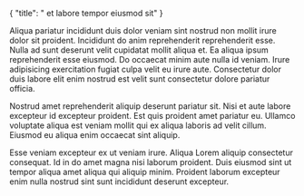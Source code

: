 {
  "title": " et labore tempor eiusmod sit"
}

Aliqua pariatur incididunt duis dolor veniam sint nostrud non mollit irure dolor sit proident. Incididunt do anim reprehenderit reprehenderit esse. Nulla ad sunt deserunt velit cupidatat mollit aliqua et. Ea aliqua ipsum reprehenderit esse eiusmod. Do occaecat minim aute nulla id veniam. Irure adipisicing exercitation fugiat culpa velit eu irure aute. Consectetur dolor duis labore elit enim nostrud est velit sunt consectetur dolore pariatur officia.

Nostrud amet reprehenderit aliquip deserunt pariatur sit. Nisi et aute labore excepteur id excepteur proident. Est quis proident amet pariatur eu. Ullamco voluptate aliqua est veniam mollit qui ex aliqua laboris ad velit cillum. Eiusmod eu aliqua enim occaecat sint aliquip.

Esse veniam excepteur ex ut veniam irure. Aliqua Lorem aliquip consectetur consequat. Id in do amet magna nisi laborum proident. Duis eiusmod sint ut tempor aliqua amet aliqua qui aliquip minim. Proident laborum excepteur enim nulla nostrud sint sunt incididunt deserunt excepteur.